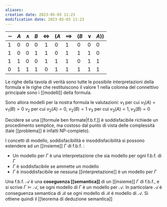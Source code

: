 ```yaml
---
aliases: 
creation date: 2023-05-03 11:23
modification date: 2023-05-03 11:23
---
```



| $\sim$ | $A$ | $\land$ | $B$ | $\iff$ | ($A$ | $\implies$ | ($B$ | $\lor$ | $A$)) |
| ------ | --- | ------- | --- | :------: | ---- | ---------- | ---- | ------ | ----- |
| 1      | 0   | 0       | 0   | 1      | 0    | 1          | 0    | 0      | 0     |
| 1      | 0   | 0       | 1   | 1      | 0    | 1          | 1    | 1      | 0     |
| 1      | 1   | 0       | 0   | 1      | 1    | 1          | 0    | 1      | 1     |
| 0      | 1   | 1       | 1   | 0      | 1    | 1          | 1    | 1      | 1      |

Le righe della tavola di verità sono tutte le possibile interpretazioni della formula e le righe che restituiscono il valore $1$ nella colonna del connettivo principale sono i [[modelli]] della formula.

Sono allora modelli per la nostra formula le valutazioni:
$v_{1}$ per cui $v_{1}(A) = v_{1}(B) = 0$
$v_{2}$ per cui $v_{2}(A) = 0$, $v_{2}(B)=1$
$v_{3}$ per cui $v_{3}(A) = 1, v_{3}(B)=0$

Decidere se una [[formule ben formate|f.b.f.]] è soddisfacibile richiede un procedimento semplice, ma costoso dal punto di vista delle complessità (tale [[problema]] è infatti NP-completo).

I concetti di modello, soddisfacibilità e insoddisfacibilità si possono estendere ad un [[insieme]] $\Gamma$ di f.b.f. :
- Un modello per $\Gamma$ è una interpretazione che sia modello per ogni f.b.f. di $\Gamma$
- $\Gamma$ è soddisfacibile se ammette un modello
- $\Gamma$ è insoddisfacibile se nessuna [[interpretazione]] è un modello per $\Gamma$

Una f.b.f. $\mathcal{A}$ è una **coseguenza [[semantica]]** di un [[insieme]] $\Gamma$ di f.b.f., e si scrive $\Gamma \vDash \mathcal{A}$, se ogni modello di $\Gamma$ è un modello per $\mathcal{A}$.
In particolare $\mathcal{A}$ è conseguenza semantica di $\mathcal{B}$ se ogni modello di $\mathcal{B}$ è modello di $\mathcal{A}$. Si ottiene quindi il [[teorema di deduzione semantica]]





